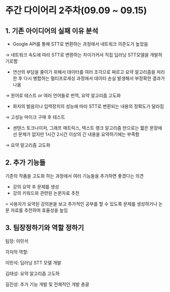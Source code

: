 # 주간 다이어리 2주차(09.09 ~ 09.15)




## 1. 기존 아이디어의 실패 이유 분석

- Google API를 통해 STT로 변환하는 과정에서 네트워크 의존도가 높았음

→ 네트워크 속도에 따라 STT로 변환하는 차이가커서 직접 딥러닝 STT모델을 개발하기로함

- 연산의 부담을 줄이기 위해서 데이터를 여러 조각으로 짜르고 요약 알고리즘을 처리한 후 다시 병합하는 멀티프로세싱 과정에서 데이터 손실 발생해서 부정확한 결과가 나옴

→ 원어로 테스트 or 여러 언어들로 번역, 요약 알고리즘 고도화

- 화자의 발음이나 입력장치의 성능에 따라 STT로 변환되는 내용의 정확도가 달라짐

→ 고성능 마이크 구매 후 테스트

- 센텐스 토크나이저, 그래프 매트릭스, 텍스트 랭크 알고리즘 만으로는 짧은 문장에선 문제가 없지만 1시간 2시간 이상의 긴 내용을 요약하기에는 부족함

→ 요약 알고리즘 고도화

## 2. 추가 기능들

기존의 작품을 고도화 하는 과정에서 여러 기능들을 추가하면 좋겠다는 의견

- 강의 요약 후 문제를 생성
- 강의 키워드와 관련된 논문자료 추천

= 사용자가 요약된 강의본을 보고 추가적인 공부를 할 수 있도록 문제를 생성하거나 논문 자료를 추천하여 효율성을 높임

## 3. 팀장정하기와 역할 정하기

팀장: 이민석

각자의 역할:

이민석: 딥러닝 STT 모델 개발

김태성: 요약 알고리즘 고도하

길진성: 추가 기능 개발 및 전체적인 개발 총괄
